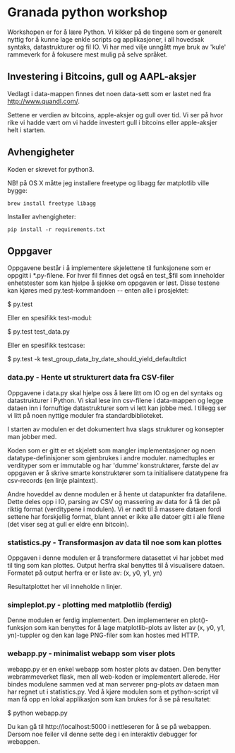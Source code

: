# Granada python workshop

Workshopen er for å lære Python. Vi kikker på de tingene som er generelt nyttig for å kunne
lage enkle scripts og applikasjoner, i all hovedsak syntaks, datastrukturer og fil IO. Vi
har med vilje unngått mye bruk av 'kule' rammeverk for å fokusere mest mulig på selve språket.

## Investering i Bitcoins,  gull og AAPL-aksjer

Vedlagt i data-mappen finnes det noen data-sett som er lastet ned fra http://www.quandl.com/.

Settene er verdien av bitcoins, apple-aksjer og gull over tid. Vi ser på hvor rike vi hadde
vært om vi hadde investert gull i bitcoins eller apple-aksjer helt i starten.

## Avhengigheter
Koden er skrevet for python3.

NB! på OS X måtte jeg installere freetype og libagg før matplotlib ville bygge:

    brew install freetype libagg

Installer avhengigheter:

    pip install -r requirements.txt

## Oppgaver

Oppgavene består i å implementere skjelettene til funksjonene som er oppgitt i *.py-filene.
For hver fil finnes det også en test_$fil som inneholder enhetstester som kan hjelpe å sjekke
om oppgaven er løst. Disse testene kan kjøres med py.test-kommandoen -- enten alle i prosjektet:

$ py.test

Eller en spesifikk test-modul:

$ py.test test_data.py

Eller en spesifikk testcase:

$ py.test -k test_group_data_by_date_should_yield_defaultdict

### data.py - Hente ut strukturert data fra CSV-filer

Oppgavene i data.py skal hjelpe oss å lære litt om IO og en del syntaks og datastrukturer i Python.
Vi skal lese inn csv-filene i data-mappen og legge dataen inn i fornuftige datastrukturer som vi
lett kan jobbe med. I tillegg ser vi litt på noen nyttige moduler fra standardbiblioteket.

I starten av modulen er det dokumentert hva slags strukturer og konsepter man jobber med.

Koden som er gitt er et skjelett som mangler implementasjoner og noen datatype-definisjoner som
gjenbrukes i andre moduler. namedtuples er verdityper som er immutable og har 'dumme' konstruktører,
første del av oppgaven er å skrive smarte konstruktører som ta initialisere datatypene fra
csv-records (en linje plaintext).

Andre hoveddel av denne modulen er å hente ut datapunkter fra datafilene. Dette deles opp i
IO, parsing av CSV og massering av data for å få det på riktig format (verditypene i modulen).
Vi er nødt til å massere dataen fordi settene har forskjellig format, blant annet er ikke alle
datoer gitt i alle filene (det viser seg at gull er eldre enn bitcoin).

### statistics.py - Transformasjon av data til noe som kan plottes

Oppgaven i denne modulen er å transformere datasettet vi har jobbet med til ting som kan
plottes. Output herfra skal benyttes til å visualisere dataen. Formatet på output herfra
er er liste av: (x, y0, y1, yn)

Resultatplottet her vil inneholde n linjer.

### simpleplot.py - plotting med matplotlib (ferdig)

Denne modulen er ferdig implementert. Den implementerer en plot()-funksjon som kan benyttes
for å lage matplotlib-plots av lister av (x, y0, y1, yn)-tuppler og den kan lage PNG-filer
som kan hostes med HTTP.

### webapp.py - minimalist webapp som viser plots

webapp.py er en enkel webapp som hoster plots av dataen. Den benytter webrammeverket flask,
men all web-koden er implementert allerede. Her bindes modulene sammen ved at man serverer
png-plots av dataen man har regnet ut i statistics.py. Ved å kjøre modulen som et python-script
vil man få opp en lokal applikasjon som kan brukes for å se på resultatet:

$ python webapp.py

Du kan gå til http://localhost:5000 i nettleseren for å se på webappen. Dersom noe feiler
vil denne sette deg i en interaktiv debugger for webappen.